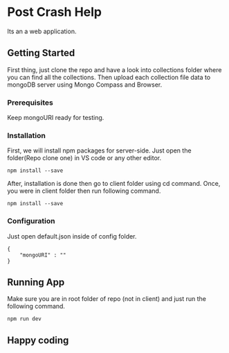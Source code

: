 # Post Crash Help

Its an a web application.

## Getting Started

First thing, just clone the repo and have a look into collections folder where you can find all the collections. Then upload each collection file data to mongoDB server using Mongo Compass and Browser.

### Prerequisites

Keep mongoURI ready for testing.

### Installation

First, we will install npm packages for server-side. Just open the folder(Repo clone one) in VS code or any other editor.

```
npm install --save
```

After, installation is done then go to client folder using cd command.
Once, you were in client folder then run following command.

```
npm install --save
```

### Configuration

Just open default.json inside of config folder.

```
{
    "mongoURI" : ""
}
```

## Running App

Make sure you are in root folder of repo (not in client) and just run the following command.

```
npm run dev
```

## Happy coding
